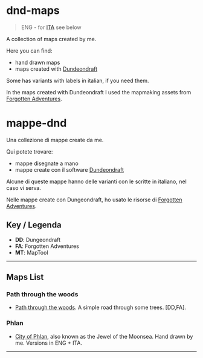 # dnd-maps

> ENG - for [ITA](#mappe-dnd) see below

A collection of maps created by me.

Here you can find:

- hand drawn maps
- maps created with [Dundeondraft](https://dungeondraft.net/)

Some has variants with labels in italian, if you need them.

In the maps created with Dundeondraft I used the mapmaking assets from
[Forgotten Adventures](https://www.forgotten-adventures.net/).


# mappe-dnd

Una collezione di mappe create da me.

Qui potete trovare:

- mappe disegnate a mano
- mappe create con il software [Dundeondraft](https://dungeondraft.net/)

Alcune di queste mappe hanno delle varianti con le scritte in italiano, nel
caso vi serva.

Nelle mappe create con Dungeondraft, ho usato le risorse di
[Forgotten Adventures](https://www.forgotten-adventures.net/).


## Key / Legenda

- **DD**: Dungeondraft
- **FA**: Forgotten Adventures
- **MT**: MapTool

---

## Maps List

### Path through the woods

- [Path through the woods](random/path-through-the-woods). A simple road through
  some trees. [DD,FA].


### Phlan

- [City of Phlan](maps/random/city-phlan), also known as the Jewel of the Moonsea.
  Hand drawn by me. Versions in ENG + ITA.



---
